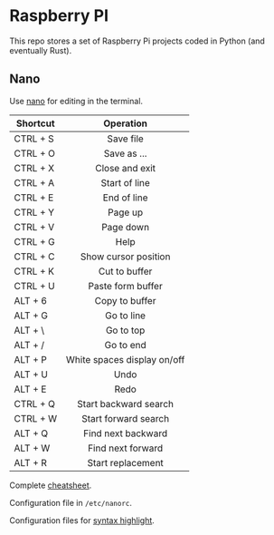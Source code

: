 # Raspberry PI

This repo stores a set of Raspberry Pi projects coded in Python (and eventually Rust).



## Nano

Use [nano](https://www.nano-editor.org) for editing in the terminal.

| Shortcut | Operation |
|----------|:---------:|
| CTRL + S | Save file |
| CTRL + O | Save as ... |
| CTRL + X | Close and exit |
| CTRL + A | Start of line |
| CTRL + E | End of line |
| CTRL + Y | Page up |
| CTRL + V | Page down |
| CTRL + G | Help |
| CTRL + C | Show cursor position |
| CTRL + K | Cut to buffer |
| CTRL + U | Paste form buffer |
| ALT  + 6 | Copy to buffer |
| ALT  + G | Go to line |
| ALT  + \ | Go to top |
| ALT  + / | Go to end |
| ALT  + P | White spaces display on/off |
| ALT  + U | Undo |
| ALT  + E | Redo |
| CTRL + Q | Start backward search |
| CTRL + W | Start forward search |
| ALT  + Q | Find next backward |
| ALT  + W | Find next forward |
| ALT  + R | Start replacement |


Complete [cheatsheet](https://www.nano-editor.org/dist/latest/cheatsheet.html).

Configuration file in ```/etc/nanorc```.

Configuration files for [syntax highlight](https://github.com/scopatz/nanorc).